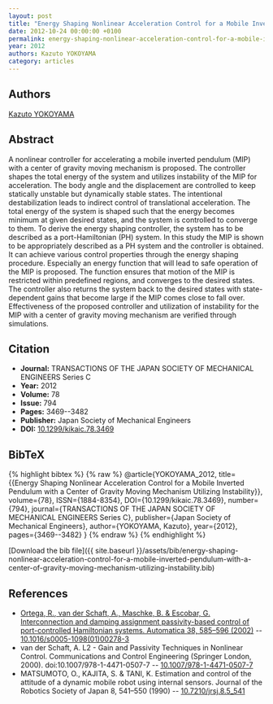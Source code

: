 ```yaml
---
layout: post
title: "Energy Shaping Nonlinear Acceleration Control for a Mobile Inverted Pendulum with a Center of Gravity Moving Mechanism Utilizing Instability"
date: 2012-10-24 00:00:00 +0100
permalink: energy-shaping-nonlinear-acceleration-control-for-a-mobile-inverted-pendulum-with-a-center-of-gravity-moving-mechanism-utilizing-instability
year: 2012
authors: Kazuto YOKOYAMA
category: articles
---
```

 
## Authors
[Kazuto YOKOYAMA](authors/kazuto-yokoyama)
 
## Abstract
A nonlinear controller for accelerating a mobile inverted pendulum (MIP) with a center of gravity moving mechanism is proposed. The controller shapes the total energy of the system and utilizes instability of the MIP for acceleration. The body angle and the displacement are controlled to keep statically unstable but dynamically stable states. The intentional destabilization leads to indirect control of translational acceleration. The total energy of the system is shaped such that the energy becomes minimum at given desired states, and the system is controlled to converge to them. To derive the energy shaping controller, the system has to be described as a port-Hamiltonian (PH) system. In this study the MIP is shown to be appropriately described as a PH system and the controller is obtained. It can achieve various control properties through the energy shaping procedure. Especially an energy function that will lead to safe operation of the MIP is proposed. The function ensures that motion of the MIP is restricted within predefined regions, and converges to the desired states. The controller also returns the system back to the desired states with state-dependent gains that become large if the MIP comes close to fall over. Effectiveness of the proposed controller and utilization of instability for the MIP with a center of gravity moving mechanism are verified through simulations.
 
## Citation
- **Journal:** TRANSACTIONS OF THE JAPAN SOCIETY OF MECHANICAL ENGINEERS Series C
- **Year:** 2012
- **Volume:** 78
- **Issue:** 794
- **Pages:** 3469--3482
- **Publisher:** Japan Society of Mechanical Engineers
- **DOI:** [10.1299/kikaic.78.3469](https://doi.org/10.1299/kikaic.78.3469)
 
## BibTeX
{% highlight bibtex %}
{% raw %}
@article{YOKOYAMA_2012,
  title={{Energy Shaping Nonlinear Acceleration Control for a Mobile Inverted Pendulum with a Center of Gravity Moving Mechanism Utilizing Instability}},
  volume={78},
  ISSN={1884-8354},
  DOI={10.1299/kikaic.78.3469},
  number={794},
  journal={TRANSACTIONS OF THE JAPAN SOCIETY OF MECHANICAL ENGINEERS Series C},
  publisher={Japan Society of Mechanical Engineers},
  author={YOKOYAMA, Kazuto},
  year={2012},
  pages={3469--3482}
}
{% endraw %}
{% endhighlight %}
 
[Download the bib file]({{ site.baseurl }}/assets/bib/energy-shaping-nonlinear-acceleration-control-for-a-mobile-inverted-pendulum-with-a-center-of-gravity-moving-mechanism-utilizing-instability.bib)
 
## References
- [Ortega, R., van der Schaft, A., Maschke, B. & Escobar, G. Interconnection and damping assignment passivity-based control of port-controlled Hamiltonian systems. Automatica 38, 585–596 (2002)](interconnection-and-damping-assignment-passivity-based-control-of-port-controlled-hamiltonian-systems) -- [10.1016/s0005-1098(01)00278-3](https://doi.org/10.1016/s0005-1098(01)00278-3)
- van der Schaft, A. L2 - Gain and Passivity Techniques in Nonlinear Control. Communications and Control Engineering (Springer London, 2000). doi:10.1007/978-1-4471-0507-7 -- [10.1007/978-1-4471-0507-7](https://doi.org/10.1007/978-1-4471-0507-7)
- MATSUMOTO, O., KAJITA, S. & TANI, K. Estimation and control of the attitude of a dynamic mobile robot using internal sensors. Journal of the Robotics Society of Japan 8, 541–550 (1990) -- [10.7210/jrsj.8.5_541](https://doi.org/10.7210/jrsj.8.5_541)

